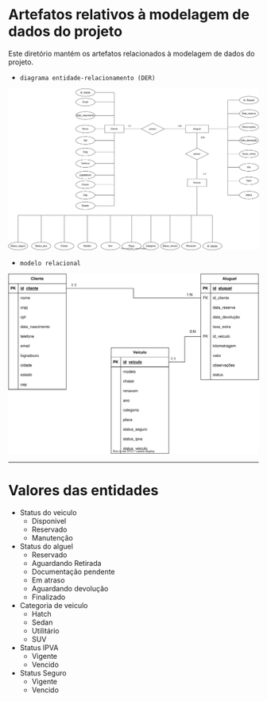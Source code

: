 # Artefatos relativos à modelagem de dados do projeto

Este diretório mantém os artefatos relacionados à modelagem de dados do projeto. 


* `diagrama entidade-relacionamento (DER)`
<p align="center">
  <img src="imagens_modelo\Diagrama-Entidade.svg" alt="AutoFlowlogo">
</p>
	

* `modelo relacional`
<p align="center">
  <img src="imagens_modelo\Diagrama-Modelo-Relacional.svg" alt="AutoFlowlogo">
</p>

-----------------------------------------

# Valores das entidades

- Status do veiculo
	- Disponivel
 	- Reservado
  	- Manutenção 
- Status do alguel
	- Reservado
	- Aguardando Retirada
 	- Documentação pendente
  	- Em atraso
  	- Aguardando devolução
  	- Finalizado    
- Categoria de veiculo
	- Hatch
 	- Sedan
  	- Utilitário
  	- SUV   
- Status IPVA
	- Vigente
 	- Vencido 
- Status Seguro
	- Vigente
 	- Vencido	 	
